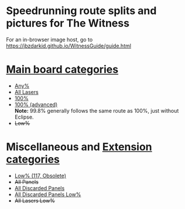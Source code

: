 # Speedrunning route splits and pictures for The Witness

For an in-browser image host, go to https://jbzdarkid.github.io/WitnessGuide/guide.html

# [Main board categories](https://speedrun.com/thewitness)
* [Any%](https://github.com/jbzdarkid/WitnessGuide/releases/download/v1/Any.v3.zip)
* [All Lasers](https://github.com/jbzdarkid/WitnessGuide/releases/download/v1/All.Lasers.zip)
* [100%](https://github.com/jbzdarkid/WitnessGuide/releases/download/v1/100.zip)
* [100% (advanced)](https://github.com/jbzdarkid/WitnessGuide/releases/download/v1/100.advanced.zip)
<br>**Note:** 99.8% generally follows the same route as 100%, just without Eclipse.
* ~~Low%~~

# Miscellaneous and [Extension categories](https://www.speedrun.com/thewitness_catext)
* [Low% (117, Obsolete)](https://github.com/jbzdarkid/WitnessGuide/releases/download/v1/Low.zip)
* ~~All Panels~~
* [All Discarded Panels](https://github.com/jbzdarkid/WitnessGuide/releases/download/v1/All.Discarded.Panels.zip)
* [All Discarded Panels Low%](https://github.com/jbzdarkid/WitnessGuide/releases/download/v1/All.Discarded.Panels.Low.zip)
* ~~All Lasers Low%~~
